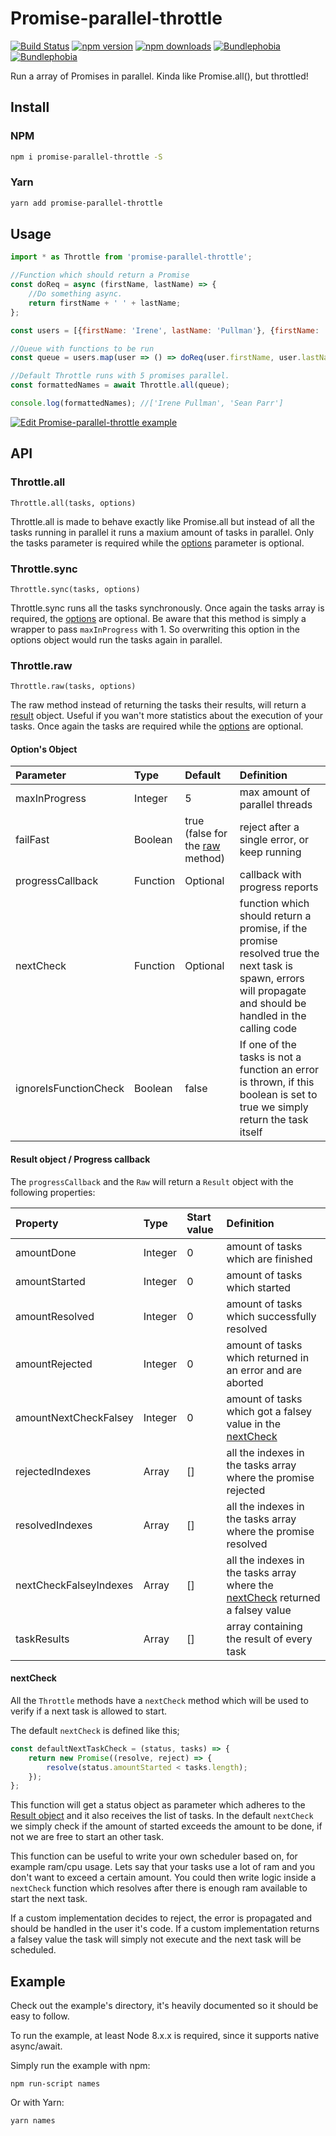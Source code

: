 # Promise-parallel-throttle

[![Build Status](https://travis-ci.org/DJWassink/Promise-parallel-throttle.svg?branch=master)](https://travis-ci.org/DJWassink/Promise-parallel-throttle)
[![npm version](https://badge.fury.io/js/promise-parallel-throttle.svg)](https://badge.fury.io/js/promise-parallel-throttle)
[![npm downloads](https://img.shields.io/npm/dm/promise-parallel-throttle.svg)](https://www.npmjs.com/package/promise-parallel-throttle)
[![Bundlephobia](https://img.shields.io/badge/dynamic/json.svg?label=minified%20size&url=https%3A%2F%2Fbundlephobia.com%2Fapi%2Fsize%3Fpackage%3Dpromise-parallel-throttle%26record%3Dtrue&query=size&suffix=%20bytes&colorB=%230a7bbc)](https://bundlephobia.com/result?p=promise-parallel-throttle)
[![Bundlephobia](https://img.shields.io/badge/dynamic/json.svg?label=minzipped%20size&url=https%3A%2F%2Fbundlephobia.com%2Fapi%2Fsize%3Fpackage%3Dpromise-parallel-throttle%26record%3Dtrue&query=gzip&suffix=%20bytes&colorB=%230a7bbc)](https://bundlephobia.com/result?p=promise-parallel-throttle)

Run a array of Promises in parallel. Kinda like Promise.all(), but throttled!

## Install

### NPM

```bash
npm i promise-parallel-throttle -S
```

### Yarn

```bash
yarn add promise-parallel-throttle
```

## Usage

```js
import * as Throttle from 'promise-parallel-throttle';

//Function which should return a Promise
const doReq = async (firstName, lastName) => {
    //Do something async.
    return firstName + ' ' + lastName;
};

const users = [{firstName: 'Irene', lastName: 'Pullman'}, {firstName: 'Sean', lastName: 'Parr'}];

//Queue with functions to be run
const queue = users.map(user => () => doReq(user.firstName, user.lastName));

//Default Throttle runs with 5 promises parallel.
const formattedNames = await Throttle.all(queue);

console.log(formattedNames); //['Irene Pullman', 'Sean Parr']
```

[![Edit Promise-parallel-throttle example](https://codesandbox.io/static/img/play-codesandbox.svg)](https://codesandbox.io/s/4x1943m2v7)

## API

### Throttle.all

`Throttle.all(tasks, options)`

Throttle.all is made to behave exactly like Promise.all but instead of all the tasks running in parallel it runs a maxium amount of tasks in parallel.
Only the tasks parameter is required while the [options](#options-object) parameter is optional.

### Throttle.sync

`Throttle.sync(tasks, options)`

Throttle.sync runs all the tasks synchronously.
Once again the tasks array is required, the [options](#options-object) are optional.
Be aware that this method is simply a wrapper to pass `maxInProgress` with 1. So overwriting this option in the options object would run the tasks again in parallel.

### Throttle.raw

`Throttle.raw(tasks, options)`

The raw method instead of returning the tasks their results, will return a [result](#result-object--progress-callback) object.
Useful if you wan't more statistics about the execution of your tasks. Once again the tasks are required while the [options](#options-object) are optional.

#### Option's Object

| Parameter             | Type     | Default                                         | Definition                                                                                                                                                   |
| :-------------------- | :------- | :---------------------------------------------- | :----------------------------------------------------------------------------------------------------------------------------------------------------------- |
| maxInProgress         | Integer  | 5                                               | max amount of parallel threads                                                                                                                               |
| failFast              | Boolean  | true (false for the [raw](#throttleraw) method) | reject after a single error, or keep running                                                                                                                 |
| progressCallback      | Function | Optional                                        | callback with progress reports                                                                                                                               |
| nextCheck             | Function | Optional                                        | function which should return a promise, if the promise resolved true the next task is spawn, errors will propagate and should be handled in the calling code |
| ignoreIsFunctionCheck | Boolean  | false                                           | If one of the tasks is not a function an error is thrown, if this boolean is set to true we simply return the task itself                                    |

#### Result object / Progress callback

The `progressCallback` and the `Raw` will return a `Result` object with the following properties:

| Property               | Type    | Start value | Definition                                                                                   |
| :--------------------- | :------ | :---------- | :------------------------------------------------------------------------------------------- |
| amountDone             | Integer | 0           | amount of tasks which are finished                                                           |
| amountStarted          | Integer | 0           | amount of tasks which started                                                                |
| amountResolved         | Integer | 0           | amount of tasks which successfully resolved                                                  |
| amountRejected         | Integer | 0           | amount of tasks which returned in an error and are aborted                                   |
| amountNextCheckFalsey  | Integer | 0           | amount of tasks which got a falsey value in the [nextCheck](#nextcheck)                      |
| rejectedIndexes        | Array   | []          | all the indexes in the tasks array where the promise rejected                                |
| resolvedIndexes        | Array   | []          | all the indexes in the tasks array where the promise resolved                                |
| nextCheckFalseyIndexes | Array   | []          | all the indexes in the tasks array where the [nextCheck](#nextcheck) returned a falsey value |
| taskResults            | Array   | []          | array containing the result of every task                                                    |

#### nextCheck

All the `Throttle` methods have a `nextCheck` method which will be used to verify if a next task is allowed to start.

The default `nextCheck` is defined like this;

```js
const defaultNextTaskCheck = (status, tasks) => {
    return new Promise((resolve, reject) => {
        resolve(status.amountStarted < tasks.length);
    });
};
```

This function will get a status object as parameter which adheres to the [Result object](#result-object--progress-callback) and it also receives the list of tasks.
In the default `nextCheck` we simply check if the amount of started exceeds the amount to be done, if not we are free to start an other task.

This function can be useful to write your own scheduler based on, for example ram/cpu usage.
Lets say that your tasks use a lot of ram and you don't want to exceed a certain amount.
You could then write logic inside a `nextCheck` function which resolves after there is enough ram available to start the next task.

If a custom implementation decides to reject, the error is propagated and should be handled in the user it's code. If a custom implementation returns a falsey value the task will simply not execute and the next task will be scheduled.

## Example

Check out the example's directory, it's heavily documented so it should be easy to follow.

To run the example, at least Node 8.x.x is required, since it supports native async/await.

Simply run the example with npm:

```
npm run-script names
```

Or with Yarn:

```
yarn names
```
